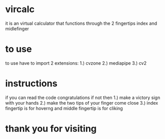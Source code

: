 # vircalc
it is an virtual calculator that functions through the 2 fingertips index and midlefinger

# to use
to use have to import 2 extensions:
1.) cvzone
2.) mediapipe
3.) cv2

# instructions 
if you can read the code congratulations
if not then
1.) make a victory sign with your hands
2.) make the two tips of your finger come close
3.) index fingertip is for hoverng and middle fingertip is for cliking

# thank you for visiting
